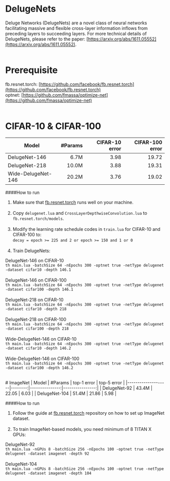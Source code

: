 # DelugeNets
Deluge Networks (DelugeNets) are a novel class of neural networks facilitating massive and flexible cross-layer information inflows from preceding layers to succeeding layers. For more technical details of DelugeNets, please refer to the paper: [https://arxiv.org/abs/1611.05552](https://arxiv.org/abs/1611.05552).
<br><br>
# Prerequisite
fb.resnet.torch: [https://github.com/facebook/fb.resnet.torch](https://github.com/facebook/fb.resnet.torch)<br>
optnet: [https://github.com/fmassa/optimize-net](https://github.com/fmassa/optimize-net)
<br><br>
# CIFAR-10 & CIFAR-100
| Model              | #Params | CIFAR-10 error | CIFAR-100 error |
|--------------------|--------:|---------------:|----------------:|
| DelugeNet-146      | 6.7M    | 3.98           | 19.72           |
| DelugeNet-218      | 10.0M   | 3.88           | 19.31           |
| Wide-DelugeNet-146 | 20.2M   | 3.76           | 19.02           |

####How to run
1. Make sure that [fb.resnet.torch](https://github.com/facebook/fb.resnet.torch) runs well on your machine.<br><br>
2. Copy `delugenet.lua` and `CrossLayerDepthwiseConvolution.lua` to `fb.resnet.torch/models`.<br><br>
3. Modify the learning rate schedule codes in `train.lua` for CIFAR-10 and CIFAR-100 to:<br>
`decay = epoch >= 225 and 2 or epoch >= 150 and 1 or 0`<br><br>
4. Train DelugeNets:


DelugeNet-146 on CIFAR-10<br>
`th main.lua -batchSize 64 -nEpochs 300 -optnet true -netType delugenet -dataset cifar10 -depth 146.1`<br><br>
DelugeNet-146 on CIFAR-100<br>
`th main.lua -batchSize 64 -nEpochs 300 -optnet true -netType delugenet -dataset cifar100 -depth 146.1`<br><br>
DelugeNet-218 on CIFAR-10<br>
`th main.lua -batchSize 64 -nEpochs 300 -optnet true -netType delugenet -dataset cifar10 -depth 218`<br><br>
DelugeNet-218 on CIFAR-100<br>
`th main.lua -batchSize 64 -nEpochs 300 -optnet true -netType delugenet -dataset cifar100 -depth 218`<br><br>
Wide-DelugeNet-146 on CIFAR-10<br>
`th main.lua -batchSize 64 -nEpochs 300 -optnet true -netType delugenet -dataset cifar10 -depth 146.2`<br><br>
Wide-DelugeNet-146 on CIFAR-100<br>
`th main.lua -batchSize 64 -nEpochs 300 -optnet true -netType delugenet -dataset cifar100 -depth 146.2`<br>

<br>
# ImageNet
| Model              | #Params |   top-1 error  |   top-5 error   |
|--------------------|--------:|---------------:|----------------:|
| DelugeNet-92       | 43.4M   | 22.05          | 6.03            |
| DelugeNet-104      | 51.4M   | 21.86          | 5.98            |

####How to run
1. Follow the guide at [fb.resnet.torch](https://github.com/facebook/fb.resnet.torch) repository on how to set up ImageNet dataset.<br><br>
2. To train ImageNet-based models, you need minimum of 8 TITAN X GPUs:


DelugeNet-92<br>
`th main.lua -nGPUs 8 -batchSize 256 -nEpochs 100 -optnet true -netType delugenet -dataset imagenet -depth 92`<br><br>
DelugeNet-104<br>
`th main.lua -nGPUs 8 -batchSize 256 -nEpochs 100 -optnet true -netType delugenet -dataset imagenet -depth 104`<br>
